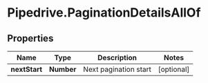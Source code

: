 # Pipedrive.PaginationDetailsAllOf

## Properties

Name | Type | Description | Notes
------------ | ------------- | ------------- | -------------
**nextStart** | **Number** | Next pagination start | [optional] 


